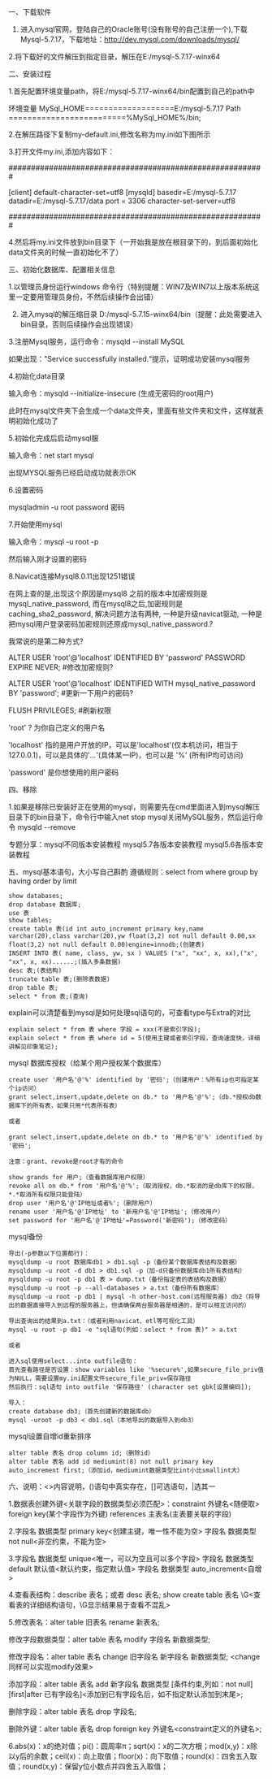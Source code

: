 一、下载软件

1. 进入mysql官网，登陆自己的Oracle账号(没有账号的自己注册一个),下载Mysql-5.7.17，下载地址：http://dev.mysql.com/downloads/mysql/

2.将下载好的文件解压到指定目录，解压在E:/mysql-5.7.17-winx64

二、安装过程  

1.首先配置环境变量path，将E:/mysql-5.7.17-winx64/bin配置到自己的path中

环境变量
MySql_HOME===================E:/mysql-5.7.17
Path =========================%MySql_HOME%/bin;

2.在解压路径下复制my-default.ini,修改名称为my.ini如下图所示

3.打开文件my.ini,添加内容如下：

#########################################################

[client]
default-character-set=utf8
[mysqld]
basedir=E:/mysql-5.7.17
datadir=E:/mysql-5.7.17/data
port = 3306
character-set-server=utf8

#########################################################

4.然后将my.ini文件放到bin目录下（一开始我是放在根目录下的，到后面初始化data文件夹的时候一直初始化不了）

三、初始化数据库、配置相关信息

1.以管理员身份运行windows 命令行（特别提醒：WIN7及WIN7以上版本系统这里一定要用管理员身份，不然后续操作会出错）

2. 进入mysql的解压缩目录 D:/mysql-5.7.15-winx64/bin（提醒：此处需要进入bin目录，否则后续操作会出现错误）

3.注册Mysql服务，运行命令：mysqld --install MySQL

如果出现："Service successfully installed.“提示，证明成功安装mysql服务

4.初始化data目录

输入命令：mysqld --initialize-insecure (生成无密码的root用户)

此时在mysql文件夹下会生成一个data文件夹，里面有些文件夹和文件，这样就表明初始化成功了

5.初始化完成后启动mysql服

输入命令：net start mysql

出现MYSQL服务已经启动成功就表示OK

6.设置密码

mysqladmin -u root password 密码

7.开始使用mysql

输入命令：mysql -u root -p

然后输入刚才设置的密码

8.Navicat连接Mysql8.0.11出现1251错误

在网上查的是,出现这个原因是mysql8 之前的版本中加密规则是mysql_native_password,
而在mysql8之后,加密规则是caching_sha2_password, 解决问题方法有两种,
一种是升级navicat驱动,
一种是把mysql用户登录密码加密规则还原成mysql_native_password.?

我常说的是第二种方式?

ALTER USER 'root'@'localhost' IDENTIFIED BY 'password' PASSWORD EXPIRE NEVER; #修改加密规则?

ALTER USER 'root'@'localhost' IDENTIFIED WITH mysql_native_password BY 'password'; #更新一下用户的密码?

FLUSH PRIVILEGES; #刷新权限

'root' ? 为你自己定义的用户名

'localhost' 指的是用户开放的IP，可以是'localhost'(仅本机访问，相当于127.0.0.1)，可以是具体的'*.*.*.*'(具体某一IP)，也可以是 '%' (所有IP均可访问)

'password' 是你想使用的用户密码

四、移除

1.如果是移除已安装好正在使用的mysql，则需要先在cmd里面进入到mysql解压目录下的bin目录下，命令行中输入net stop mysql关闭MySQL服务，然后运行命令 mysqld --remove

专题分享：mysql不同版本安装教程 mysql5.7各版本安装教程 mysql5.6各版本安装教程

五、mysql基本语句，大小写自己斟酌
遵循规则：select  from  where  group by  having  order by  limit
```
show databases;
drop database 数据库;
use 表
show tables;
create table 表(id int auto_increment primary key,name varchar(20),class varchar(20),yw float(3,2) not null default 0.00,sx float(3,2) not null default 0.00)engine=innodb;(创建表)
INSERT INTO 表( name, class, yw, sx ) VALUES ("x", "xx", x, xx),("x", "xx", x, xx)......;(插入多条数据)
desc 表;(表结构)
truncate table 表;(删除表数据)
drop table 表;
select * from 表;(查询)
```
explain可以清楚看到mysql是如何处理sql语句的，可查看type与Extra的对比
```
explain select * from 表 where 字段 = xxx(不是索引字段);
explain select * from 表 where id = 5(使用主键或者索引字段，查询速度快，详细讲解见印象笔记);
```
mysql 数据库授权（给某个用户授权某个数据库）
```
create user '用户名'@'%' identified by '密码';（创建用户：%所有ip也可指定某个ip访问）
grant select,insert,update,delete on db.* to '用户名'@'%';（db.*授权db数据库下的所有表，如果只用*代表所有表）

或者

grant select,insert,update,delete on db.* to '用户名'@'%' identified by '密码';

注意：grant、revoke是root才有的命令

show grands for 用户;（查看数据库用户权限）
revoke all on db.* from '用户名'@'%';（取消授权，db.*取消的是db库下的权限，*.*取消所有权限只能登陆）
drop user '用户名'@'IP地址或者%';（删除用户）
rename user '用户名'@'IP地址' to '新用户名'@'IP地址';（修改用户）
set password for '用户名'@'IP地址'=Password('新密码');（修改密码）
```
mysql备份
```
导出(-p参数以下位置都行)：
mysqldump -u root 数据库db1 > db1.sql -p（备份某个数据库表结构及数据）
mysqldump -u root -d db1 > db1.sql -p（加-d只备份数据库db1所有表结构）
mysqldump -u root -p db1 表 > dump.txt（备份指定表的表结构及数据）
mysqldump -u root -p --all-databases > a.txt（备份所有数据库）
mysqldump -u root -p db1 | mysql -h other-host.com(远程服务器) db2（将导出的数据直接导入到远程的服务器上，但请确保两台服务器是相通的，是可以相互访问的）

导出查询出的结果到a.txt：（或者利用navicat、etl等可视化工具）
mysql -u root -p db1 -e "sql语句(列如：select * from 表)" > a.txt

或者

进入sql使用select...into outfile语句：
首先查看路径是否设置：show variables like '%secure%',如果secure_file_priv值为NULL，需要设置my.ini配置文件secure_file_priv=保存路径
然后执行：sql语句 into outfile '保存路径' (character set gbk[设置编码]);

导入：
create database db3;（首先创建新的数据库db）
mysql -uroot -p db3 < db1.sql（本地导出的数据导入到db3）
```
mysql设置自增id重新排序
```
alter table 表名 drop column id;（删除id）
alter table 表名 add id mediumint(8) not null primary key auto_increment first;（添加id，mediumint数据类型比int小比smallint大）
```
六、说明：<>内容说明，()语句中真实存在，[]可选语句，|选其一

1.数据表创建外键<关联字段的数据类型必须匹配>：constraint 外键名<随便取> foreign key(某个字段作为外键) references  主表名(主表要关联的字段)

2.字段名 数据类型 primary key<创建主键，唯一性不能为空>
   字段名 数据类型 not null<非空约束，不能为空>

3.字段名 数据类型 unique<唯一，可以为空且可以多个字段>
   字段名 数据类型 default 默认值<默认约束，指定默认值>
   字段名 数据类型 auto_increment<自增>

4.查看表结构：describe 表名；或者 desc 表名;
   show create table 表名 \G<查看表的详细结构语句，\G显示结果易于查看不混乱>

5.修改表名：alter table 旧表名 rename 新表名; 

   修改字段数据类型：alter table 表名 modify 字段名 新数据类型; 
   
   修改字段名：alter table 表名 change 旧字段名 新字段名 新数据类型; <change同样可以实现modify效果>
   
   添加字段：alter table 表名 add 新字段名 数据类型 [条件约束,列如：not null] [first|after 已有字段名]<添加到已有字段名后，如不指定默认添加到末尾>;
   
   删除字段：alter table 表名 drop 字段名;
   
   删除外键：alter table 表名 drop foreign key 外键名<constraint定义的外键名>;

6.abs(x)：x的绝对值；pi()：圆周率π；sqrt(x)：x的二次方根；mod(x,y)：x除以y后的余数；ceil(x)：向上取值；floor(x)：向下取值；round(x)：四舍五入取值；round(x,y)：保留y位小数点并四舍五入取值；

